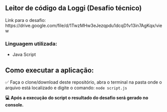 <h2>Leitor de código da Loggi (Desafio técnico)</h2>

<p>Link para o desafio: https://drive.google.com/file/d/1TwzMHw3eJezqpdu1dcqD1v13in7AgKqx/view</p>

<h3>Linguagem utilizada:</h3>
<ul>
    <li>Java Script</li>
</ul>

<h2>Como executar a aplicação: </h2>
<p>
    ✅ Faça o clone/download deste repositório, abra o terminal na pasta onde o arquivo está localizado e digite o comando: <code>node script.js</code>
</p>

<strong>💻 Após a execução do script o resultado do desafio será gerado no console.</strong>
